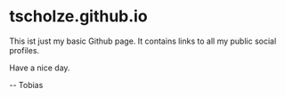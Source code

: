 tscholze.github.io
======

This ist just my basic Github page. It contains links to all my public social profiles.

Have a nice day.

-- Tobias
